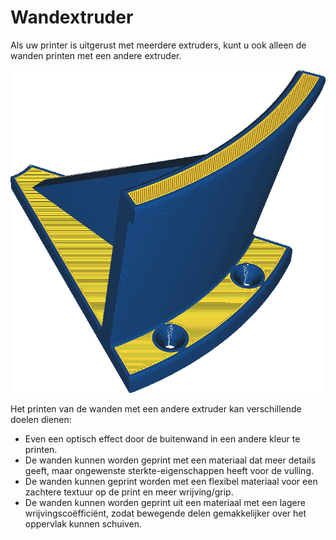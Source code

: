 Wandextruder
====
Als uw printer is uitgerust met meerdere extruders, kunt u ook alleen de wanden printen met een andere extruder.

<!--screenshot {
"image_path": "wall_extruder_nr.png",
"modellen": [{"script": "headphone_hook.scad"}],
"camerapositie": [140, 140, 206],
"instellingen": {"wall_extruder_nr": 1},
"color_scheme": "materiaal_kleur",
"kleuren": 32
}-->
![De wanden zijn blauw geprint, maar de rest is geel.](../../../articles/images/wall_extruder_nr.png)

Het printen van de wanden met een andere extruder kan verschillende doelen dienen:
* Even een optisch effect door de buitenwand in een andere kleur te printen.
* De wanden kunnen worden geprint met een materiaal dat meer details geeft, maar ongewenste sterkte-eigenschappen heeft voor de vulling.
* De wanden kunnen geprint worden met een flexibel materiaal voor een zachtere textuur op de print en meer wrijving/grip.
* De wanden kunnen worden geprint uit een materiaal met een lagere wrijvingscoëfficiënt, zodat bewegende delen gemakkelijker over het oppervlak kunnen schuiven.